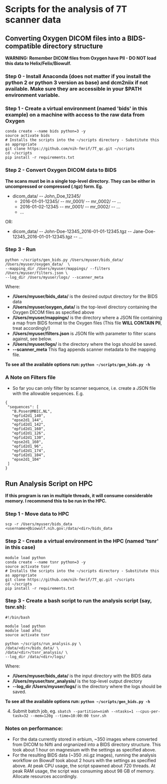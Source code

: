 # Scripts for the analysis of 7T scanner data

## Converting Oxygen DICOM files into a BIDS-compatible directory structure
**WARNING: Remember DICOM files from Oxygen have PII - DO NOT load this data to Helix/Felix/Biowulf.**

### Step 0 - Install Anaconda (does not matter if you install the python 2 or python 3 version as base) and dcm2niix if not available. Make sure they are accessible in your $PATH environment variable.

### Step 1 - Create a virtual environment (named 'bids' in this example) on a machine with access to the raw data from Oxygen

```
conda create --name bids python=3 -y
source activate bids
# Installs the scripts into the ~/scripts directory - Substitute this as appropriate
git clone https://github.com/nih-fmrif/7T_qc.git ~/scripts
cd ~/scripts
pip install -r requirements.txt
```

### Step 2 - Convert Oxygen DICOM data to BIDS

**The scans must be in a single top-level directory. They can be either in uncompressed or compressed (.tgz) form. Eg.**

* dicom_data/
  -- John_Doe_12345/
    * 2016-01-01-12345/
      -- mr_0001/
      -- mr_0002/
      -- ...
    * 2016-01-02-12345
      -- mr_0001/
      -- mr_0002/
      -- ...
    * ...

OR:

* dicom_data/
  -- John-Doe-12345_2016-01-01-12345.tgz
  -- Jane-Doe-12345_2016-01-01-12345.tgz
  -- ...

### Step 3 - Run
```
python ~/scripts/gen_bids.py /Users/myuser/bids_data/ /Users/myuser/oxygen_data/  \
--mapping_dir /Users/myuser/mappings/ --filters /Users/myuser/filters.json \
--log_dir /Users/myuser/logs/ --scanner_meta
```

Where:
 * **/Users/myuser/bids_data/** is the desired output directory for the BIDS data
 * **/Users/myuser/oxygen_data/** is the top-level directory containing the Oxygen DICOM files as specified above
 * **/Users/myuser/mappings/** is the directory where a JSON file containing a map from BIDS format to the Oxygen files (This file **WILL CONTAIN PII**, treat accordingly!)
 * **/Users/myuser/filters.json** is  JSON file with parameter to filter scans against, see below.
 * **/Users/myuser/logs/** is the directory where the logs should be saved.
 * **--scanner_meta** This flag appends scanner metadata to the mapping file.
 
 **To see all the available options run: `python ~/scripts/gen_bids.py -h`**
 
### A Note on Filters file
 
 * So far you can only filter by scanner sequence, i.e. create a JSON file with the allowable sequences. E.g.
 ```
 {
  "sequences": [
    "B.Poser@MBIC,NL",
    "epfid2d1_140",
    "epse2d1_144",
    "epfid2d1_142",
    "epfid2d1_160",
    "epfid2d1_126",
    "epfid2d1_130",
    "epse2d1_160",
    "epfid2d1_96",
    "epfid2d1_174",
    "epfid2d1_104",
    "epse2d1_104"
  ]
}
```


## Run Analysis Script on HPC

**If this program is ran in multiple threads, it will consume considerable memory. I recommend this to be run in the HPC.**

### Step 1 - Move data to HPC
`scp -r /Users/myuser/bids_data <username>@biowulf.nih.gov:/data/<dir>/bids_data`

### Step 2 - Create a virtual environment in the HPC (named 'tsnr' in this case)
```
module load python
conda create --name tsnr python=3 -y
source activate tsnr
# Installs the scripts into the ~/scripts directory - Substitute this as appropriate
git clone https://github.com/nih-fmrif/7T_qc.git ~/scripts
cd ~/scripts
pip install -r requirements.txt
```

### Step 3 - Create a bash script to run the analysis script (say, tsnr.sh):
```
#!/bin/bash

module load python
module load afni
source activate tsnr

python ~/scripts/run_analysis.py \
/data/<dir>/bids_data/ \
/data/<dir>/tsnr_analysis/ \
--log_dir /data/<dir>/logs/
```

Where:
* **/Users/myuser/bids_data/** is the input directory with the BIDS data
* **/Users/myuser/tsnr_analysis/** is the top-level output directory
* **--log_dir /Users/myuser/logs/** is the directory where the logs should be saved.

**To see all the available options run: `python ~/scripts/gen_bids.py -h`**

4. Submit batch job, eg.
`sbatch --partition=nimh --ntasks=1 --cpus-per-task=32 --mem=120g --time=10:00:00 tsnr.sh`

### Notes on performance:
* For the data currently stored in erbium, ~350 images where converted from DICOM to Nifti and
orgnanized into a BIDS directory structure. This took about 1 hour on magnesium with the settings as
specified above.
* For the resulting BIDS data (~350 .nii.gz images), running the analysis workflow on Biowulf took about
2 hours with the settings as specified above. At peak CPU usage, the script spawned about 720 threads. At peak
RAM usage, the script was consuming about 98 GB of memory. Allocate resources accordingly. 
